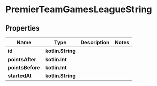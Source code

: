 
# PremierTeamGamesLeagueString

## Properties
| Name | Type | Description | Notes |
| ------------ | ------------- | ------------- | ------------- |
| **id** | **kotlin.String** |  |  |
| **pointsAfter** | **kotlin.Int** |  |  |
| **pointsBefore** | **kotlin.Int** |  |  |
| **startedAt** | **kotlin.String** |  |  |



